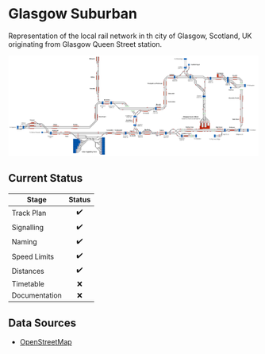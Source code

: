 # Glasgow Suburban
Representation of the local rail network in th city of Glasgow, Scotland, UK originating from Glasgow Queen Street station.


![Image of Current State of Map](Images/Glasgow_Suburban.bmp)

## Current Status

| Stage         | Status        |
| ------------- |:-------------:|
| Track Plan     | :heavy_check_mark: |
| Signalling      | :heavy_check_mark:      |
| Naming | :heavy_check_mark:      |
| Speed Limits | :heavy_check_mark: |
| Distances | :heavy_check_mark: |
| Timetable | :x: |
| Documentation | :x: |


## Data Sources

- [OpenStreetMap](www.openstreetmap.org)
